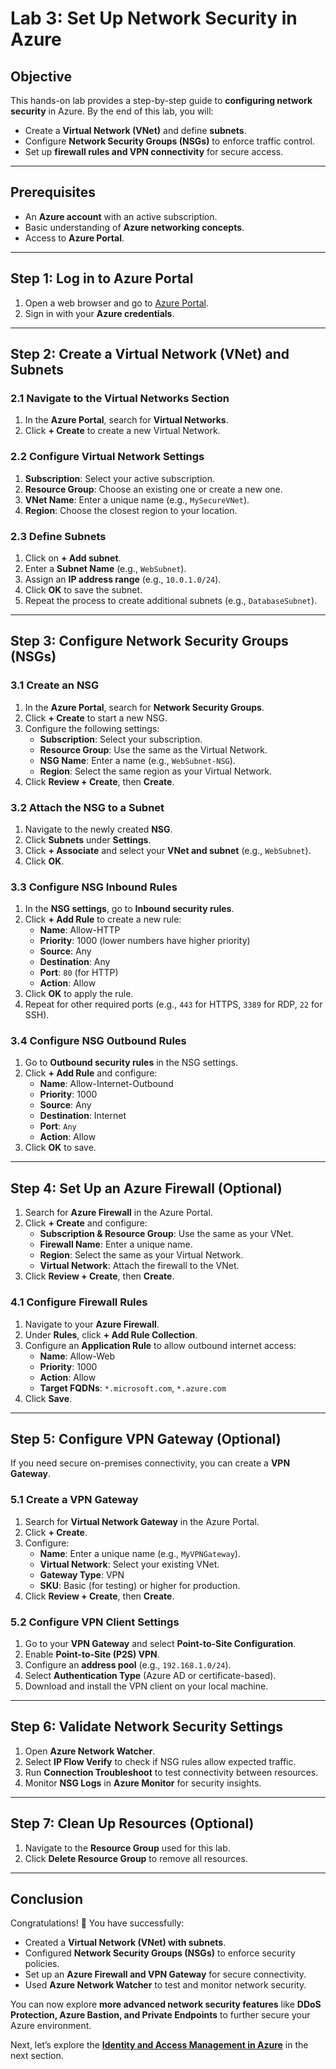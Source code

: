 # Lab 3: Set Up Network Security in Azure

## **Objective**
This hands-on lab provides a step-by-step guide to **configuring network security** in Azure. By the end of this lab, you will:
- Create a **Virtual Network (VNet)** and define **subnets**.
- Configure **Network Security Groups (NSGs)** to enforce traffic control.
- Set up **firewall rules and VPN connectivity** for secure access.

---

## **Prerequisites**
- An **Azure account** with an active subscription.
- Basic understanding of **Azure networking concepts**.
- Access to **Azure Portal**.

---

## **Step 1: Log in to Azure Portal**
1. Open a web browser and go to [Azure Portal](https://portal.azure.com).
2. Sign in with your **Azure credentials**.

---

## **Step 2: Create a Virtual Network (VNet) and Subnets**
### **2.1 Navigate to the Virtual Networks Section**
1. In the **Azure Portal**, search for **Virtual Networks**.
2. Click **+ Create** to create a new Virtual Network.

### **2.2 Configure Virtual Network Settings**
1. **Subscription**: Select your active subscription.
2. **Resource Group**: Choose an existing one or create a new one.
3. **VNet Name**: Enter a unique name (e.g., `MySecureVNet`).
4. **Region**: Choose the closest region to your location.

### **2.3 Define Subnets**
1. Click on **+ Add subnet**.
2. Enter a **Subnet Name** (e.g., `WebSubnet`).
3. Assign an **IP address range** (e.g., `10.0.1.0/24`).
4. Click **OK** to save the subnet.
5. Repeat the process to create additional subnets (e.g., `DatabaseSubnet`).

---

## **Step 3: Configure Network Security Groups (NSGs)**
### **3.1 Create an NSG**
1. In the **Azure Portal**, search for **Network Security Groups**.
2. Click **+ Create** to start a new NSG.
3. Configure the following settings:
   - **Subscription**: Select your subscription.
   - **Resource Group**: Use the same as the Virtual Network.
   - **NSG Name**: Enter a name (e.g., `WebSubnet-NSG`).
   - **Region**: Select the same region as your Virtual Network.
4. Click **Review + Create**, then **Create**.

### **3.2 Attach the NSG to a Subnet**
1. Navigate to the newly created **NSG**.
2. Click **Subnets** under **Settings**.
3. Click **+ Associate** and select your **VNet and subnet** (e.g., `WebSubnet`).
4. Click **OK**.

### **3.3 Configure NSG Inbound Rules**
1. In the **NSG settings**, go to **Inbound security rules**.
2. Click **+ Add Rule** to create a new rule:
   - **Name**: Allow-HTTP
   - **Priority**: 1000 (lower numbers have higher priority)
   - **Source**: Any
   - **Destination**: Any
   - **Port**: `80` (for HTTP)
   - **Action**: Allow
3. Click **OK** to apply the rule.
4. Repeat for other required ports (e.g., `443` for HTTPS, `3389` for RDP, `22` for SSH).

### **3.4 Configure NSG Outbound Rules**
1. Go to **Outbound security rules** in the NSG settings.
2. Click **+ Add Rule** and configure:
   - **Name**: Allow-Internet-Outbound
   - **Priority**: 1000
   - **Source**: Any
   - **Destination**: Internet
   - **Port**: `Any`
   - **Action**: Allow
3. Click **OK** to save.

---

## **Step 4: Set Up an Azure Firewall (Optional)**
1. Search for **Azure Firewall** in the Azure Portal.
2. Click **+ Create** and configure:
   - **Subscription & Resource Group**: Use the same as your VNet.
   - **Firewall Name**: Enter a unique name.
   - **Region**: Select the same as your Virtual Network.
   - **Virtual Network**: Attach the firewall to the VNet.
3. Click **Review + Create**, then **Create**.

### **4.1 Configure Firewall Rules**
1. Navigate to your **Azure Firewall**.
2. Under **Rules**, click **+ Add Rule Collection**.
3. Configure an **Application Rule** to allow outbound internet access:
   - **Name**: Allow-Web
   - **Priority**: 1000
   - **Action**: Allow
   - **Target FQDNs**: `*.microsoft.com`, `*.azure.com`
4. Click **Save**.

---

## **Step 5: Configure VPN Gateway (Optional)**
If you need secure on-premises connectivity, you can create a **VPN Gateway**.

### **5.1 Create a VPN Gateway**
1. Search for **Virtual Network Gateway** in the Azure Portal.
2. Click **+ Create**.
3. Configure:
   - **Name**: Enter a unique name (e.g., `MyVPNGateway`).
   - **Virtual Network**: Select your existing VNet.
   - **Gateway Type**: VPN
   - **SKU**: Basic (for testing) or higher for production.
4. Click **Review + Create**, then **Create**.

### **5.2 Configure VPN Client Settings**
1. Go to your **VPN Gateway** and select **Point-to-Site Configuration**.
2. Enable **Point-to-Site (P2S) VPN**.
3. Configure an **address pool** (e.g., `192.168.1.0/24`).
4. Select **Authentication Type** (Azure AD or certificate-based).
5. Download and install the VPN client on your local machine.

---

## **Step 6: Validate Network Security Settings**
1. Open **Azure Network Watcher**.
2. Select **IP Flow Verify** to check if NSG rules allow expected traffic.
3. Run **Connection Troubleshoot** to test connectivity between resources.
4. Monitor **NSG Logs** in **Azure Monitor** for security insights.

---

## **Step 7: Clean Up Resources (Optional)**
1. Navigate to the **Resource Group** used for this lab.
2. Click **Delete Resource Group** to remove all resources.

---

## **Conclusion**
Congratulations! 🎉 You have successfully:
- Created a **Virtual Network (VNet) with subnets**.
- Configured **Network Security Groups (NSGs)** to enforce security policies.
- Set up an **Azure Firewall and VPN Gateway** for secure connectivity.
- Used **Azure Network Watcher** to test and monitor network security.

You can now explore **more advanced network security features** like **DDoS Protection, Azure Bastion, and Private Endpoints** to further secure your Azure environment.

Next, let’s explore the **[Identity and Access Management in Azure](https://github.com/solutions-for-realvalue/Cloud-Specialist-Journey/blob/main/AZ-900-Fundamentals/Hands-On-Labs/Lab4-Identity-Access-Management.md)** in the next section.